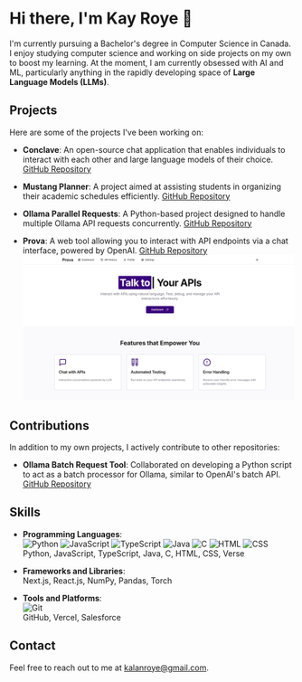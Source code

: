 # Hi there, I'm Kay Roye 👋

I'm currently pursuing a Bachelor's degree in Computer Science in Canada. I enjoy studying computer science and working on side projects on my own to boost my learning. At the moment, I am currently obsessed with AI and ML, particularly anything in the rapidly developing space of **Large Language Models (LLMs)**.

## Projects

Here are some of the projects I've been working on:

- **Conclave**: An open-source chat application that enables individuals to interact with each other and large language models of their choice. [GitHub Repository](https://github.com/kayroye/conclave)

- **Mustang Planner**: A project aimed at assisting students in organizing their academic schedules efficiently. [GitHub Repository](https://github.com/kayroye/mustang-planner)

- **Ollama Parallel Requests**: A Python-based project designed to handle multiple Ollama API requests concurrently. [GitHub Repository](https://github.com/kayroye/ollama-parallel-requests)

- **Prova**: A web tool allowing you to interact with API endpoints via a chat interface, powered by OpenAI. [GitHub Repository](bals)
  ![Prova Landing Page](https://github.com/kayroye/Prova/raw/dev/docs/landingPage.jpeg)

## Contributions

In addition to my own projects, I actively contribute to other repositories:

- **Ollama Batch Request Tool**: Collaborated on developing a Python script to act as a batch processor for Ollama, similar to OpenAI's batch API. [GitHub Repository](https://github.com/nathan-r-a-schultz/ollama-batch-requests)

## Skills

- **Programming Languages**:  
  ![Python](https://img.shields.io/badge/Python-3776AB?logo=python&logoColor=fff)
  ![JavaScript](https://img.shields.io/badge/JavaScript-F7DF1E?logo=javascript&logoColor=000)
  ![TypeScript](https://img.shields.io/badge/TypeScript-3178C6?logo=typescript&logoColor=fff)
  ![Java](https://img.shields.io/badge/Java-%23ED8B00.svg?logo=openjdk&logoColor=white)
  ![C](https://img.shields.io/badge/C-00599C?logo=c&logoColor=white)
  ![HTML](https://img.shields.io/badge/HTML-%23E34F26.svg?logo=html5&logoColor=white)
  ![CSS](https://img.shields.io/badge/CSS-1572B6?logo=css3&logoColor=fff)  
  Python, JavaScript, TypeScript, Java, C, HTML, CSS, Verse
  
- **Frameworks and Libraries**:   
  Next.js, React.js, NumPy, Pandas, Torch 

- **Tools and Platforms**:  
  ![Git](https://img.shields.io/badge/Git-F05032?style=flat&logo=git&logoColor=white)  
  GitHub, Vercel, Salesforce

## Contact

Feel free to reach out to me at [kalanroye@gmail.com](mailto:kalanroye+github@gmail.com).
